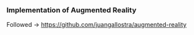 ### Implementation of Augmented Reality

Followed -> https://github.com/juangallostra/augmented-reality
